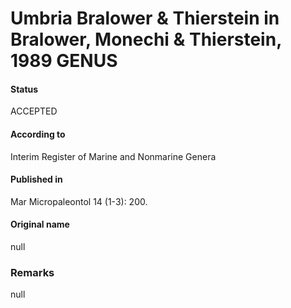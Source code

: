 Umbria Bralower & Thierstein in Bralower, Monechi & Thierstein, 1989 GENUS
=======

#### Status
ACCEPTED

#### According to
Interim Register of Marine and Nonmarine Genera

#### Published in
Mar Micropaleontol 14 (1-3): 200.

#### Original name
null

### Remarks
null